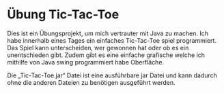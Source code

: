 # Übung Tic-Tac-Toe

Dies ist ein Übungsprojekt, um mich vertrauter mit Java zu machen.
Ich habe innerhalb eines Tages ein einfaches Tic-Tac-Toe spiel programmiert.
Das Spiel kann unterscheiden, wer gewonnen hat oder ob es ein unentschieden gibt. Zudem gibt es eine einfache grafische welche ich mithilfe von Java swing programmiert habe Oberfläche.

Die „Tic-Tac-Toe.jar“ Datei ist eine ausführbare jar Datei und kann dadurch ohne die anderen Dateien zu benötigen ausgeführt werden.
